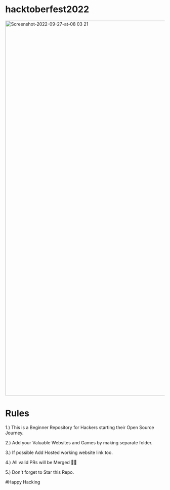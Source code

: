 # hacktoberfest2022

<img width="1181" alt="Screenshot-2022-09-27-at-08 03 21" src="https://user-images.githubusercontent.com/87773889/194472301-809a3709-8d31-4adb-950d-7bc150aadf1a.png">


# Rules
1.) This is a Beginner Repository for Hackers starting their Open Source Journey.

2.) Add your Valuable Websites and Games by making separate folder. 

3.) If possible Add Hosted working website link too. 

4.) All valid PRs will be Merged 🎉🎉

5.) Don't forget to Star this Repo.

#Happy Hacking
